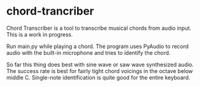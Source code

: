 # chord-trancriber

Chord Transcriber is a tool to transcribe musical chords from audio input. This is a work in progress. 

Run main.py while playing a chord. The program uses PyAudio to record audio with the built-in
microphone and tries to identify the chord.

So far this thing does best with sine wave or saw wave synthesized audio. 
The success rate is best for fairly tight chord voicings in the octave below middle C. 
Single-note identification is quite good for the entire keyboard.
